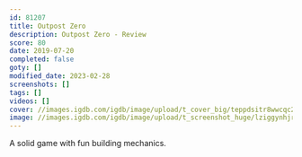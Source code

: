 ```yaml
---
id: 81207
title: Outpost Zero
description: Outpost Zero - Review
score: 80
date: 2019-07-20
completed: false
goty: []
modified_date: 2023-02-28
screenshots: []
tags: []
videos: []
cover: //images.igdb.com/igdb/image/upload/t_cover_big/teppdsitr8wwcqc2kjiu.jpg
image: //images.igdb.com/igdb/image/upload/t_screenshot_huge/lziggynhjrcjgpluidku.jpg
---
```

A solid game with fun building mechanics.